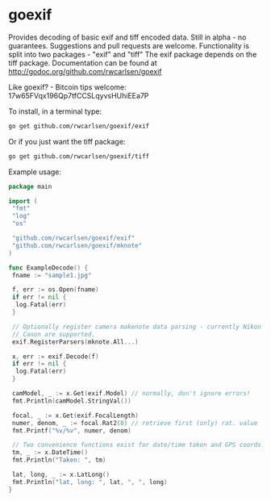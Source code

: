 goexif
======

Provides decoding of basic exif and tiff encoded data. Still in alpha - no guarantees.
Suggestions and pull requests are welcome.  Functionality is split into two packages - "exif" and "tiff"
The exif package depends on the tiff package.
Documentation can be found at <http://godoc.org/github.com/rwcarlsen/goexif>

Like goexif? - Bitcoin tips welcome: 17w65FVqx196Qp7tfCCSLqyvsHUhiEEa7P

To install, in a terminal type:

```bash
go get github.com/rwcarlsen/goexif/exif
```

Or if you just want the tiff package:

```bash
go get github.com/rwcarlsen/goexif/tiff
```

Example usage:

```go
package main

import (
 "fmt"
 "log"
 "os"

 "github.com/rwcarlsen/goexif/exif"
 "github.com/rwcarlsen/goexif/mknote"
)

func ExampleDecode() {
 fname := "sample1.jpg"

 f, err := os.Open(fname)
 if err != nil {
  log.Fatal(err)
 }

 // Optionally register camera makenote data parsing - currently Nikon and
 // Canon are supported.
 exif.RegisterParsers(mknote.All...)

 x, err := exif.Decode(f)
 if err != nil {
  log.Fatal(err)
 }

 camModel, _ := x.Get(exif.Model) // normally, don't ignore errors!
 fmt.Println(camModel.StringVal())

 focal, _ := x.Get(exif.FocalLength)
 numer, denom, _ := focal.Rat2(0) // retrieve first (only) rat. value
 fmt.Printf("%v/%v", numer, denom)

 // Two convenience functions exist for date/time taken and GPS coords:
 tm, _ := x.DateTime()
 fmt.Println("Taken: ", tm)

 lat, long, _ := x.LatLong()
 fmt.Println("lat, long: ", lat, ", ", long)
}
```
